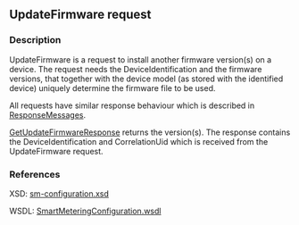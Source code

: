 ## UpdateFirmware request

### Description
UpdateFirmware is a request to install another firmware version(s) on a device. The request needs the DeviceIdentification and the firmware versions, that together with the device model (as stored with the identified device) uniquely determine the firmware file to be used.

All requests have similar response behaviour which is described in [ResponseMessages](./ResponseMessages.md).

[GetUpdateFirmwareResponse](GetUpdateFirmwareResponse.md) returns the version(s). The response contains the DeviceIdentification and CorrelationUid which is received from the UpdateFirmware request.

### References

XSD: [sm-configuration.xsd](https://github.com/OSGP/Shared/blob/development/osgp-ws-smartmetering/src/main/resources/schemas/sm-configuration.xsd)

WSDL: [SmartMeteringConfiguration.wsdl](https://github.com/OSGP/Shared/blob/development/osgp-ws-smartmetering/src/main/resources/SmartMeteringConfiguration.wsdl)

